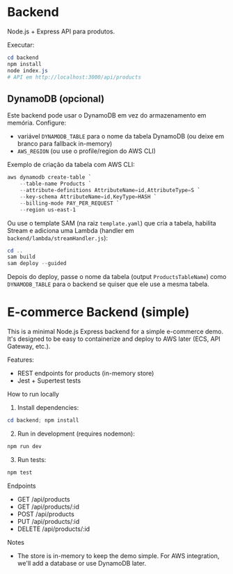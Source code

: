 # Backend

Node.js + Express API para produtos.

Executar:

```powershell
cd backend
npm install
node index.js
# API em http://localhost:3000/api/products
```

DynamoDB (opcional)
-------------------

Este backend pode usar o DynamoDB em vez do armazenamento em memória. Configure:

- variável `DYNAMODB_TABLE` para o nome da tabela DynamoDB (ou deixe em branco para fallback in-memory)
- `AWS_REGION` (ou use o profile/region do AWS CLI)

Exemplo de criação da tabela com AWS CLI:

```powershell
aws dynamodb create-table `
	--table-name Products `
	--attribute-definitions AttributeName=id,AttributeType=S `
	--key-schema AttributeName=id,KeyType=HASH `
	--billing-mode PAY_PER_REQUEST `
	--region us-east-1
```

Ou use o template SAM (na raiz `template.yaml`) que cria a tabela, habilita Stream e adiciona uma Lambda (handler em `backend/lambda/streamHandler.js`):

```powershell
cd ..
sam build
sam deploy --guided
```

Depois do deploy, passe o nome da tabela (output `ProductsTableName`) como `DYNAMODB_TABLE` para o backend se quiser que ele use a mesma tabela.

# E-commerce Backend (simple)

This is a minimal Node.js Express backend for a simple e-commerce demo. It's designed to be easy to containerize and deploy to AWS later (ECS, API Gateway, etc.).

Features:
- REST endpoints for products (in-memory store)
- Jest + Supertest tests

How to run locally

1. Install dependencies:

```powershell
cd backend; npm install
```

2. Run in development (requires nodemon):

```powershell
npm run dev
```

3. Run tests:

```powershell
npm test
```

Endpoints

- GET /api/products
- GET /api/products/:id
- POST /api/products
- PUT /api/products/:id
- DELETE /api/products/:id

Notes

- The store is in-memory to keep the demo simple. For AWS integration, we'll add a database or use DynamoDB later.
